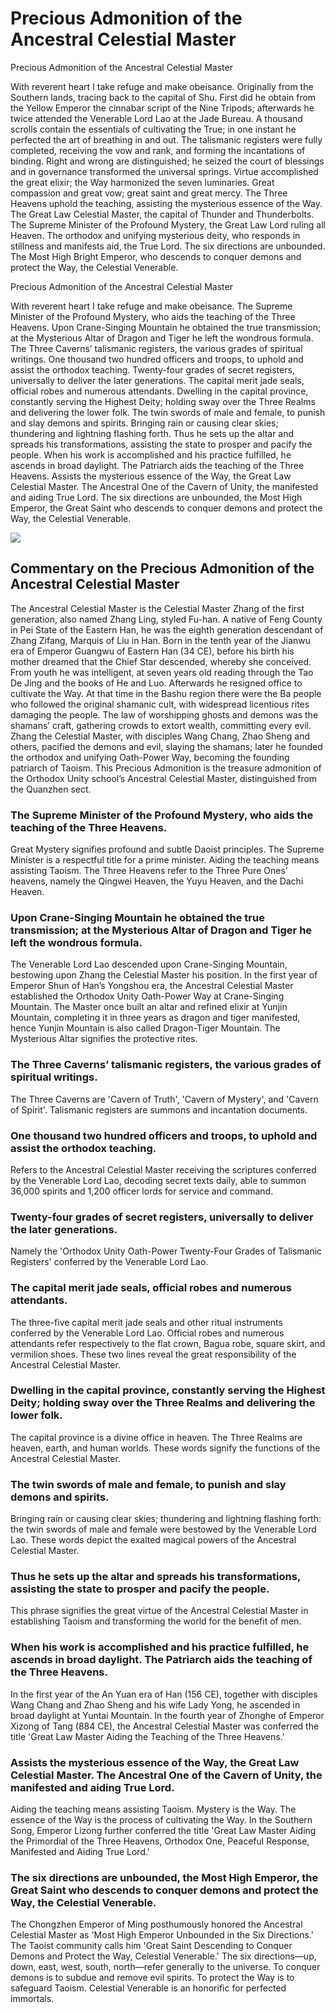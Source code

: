 # Precious Admonition of the Ancestral Celestial Master

Precious Admonition of the Ancestral Celestial Master

With reverent heart I take refuge and make obeisance. Originally from the Southern lands, tracing back to the capital of Shu. First did he obtain from the Yellow Emperor the cinnabar script of the Nine Tripods; afterwards he twice attended the Venerable Lord Lao at the Jade Bureau. A thousand scrolls contain the essentials of cultivating the True; in one instant he perfected the art of breathing in and out. The talismanic registers were fully completed, receiving the vow and rank, and forming the incantations of binding. Right and wrong are distinguished; he seized the court of blessings and in governance transformed the universal springs. Virtue accomplished the great elixir; the Way harmonized the seven luminaries. Great compassion and great vow; great saint and great mercy. The Three Heavens uphold the teaching, assisting the mysterious essence of the Way. The Great Law Celestial Master, the capital of Thunder and Thunderbolts. The Supreme Minister of the Profound Mystery, the Great Law Lord ruling all Heaven. The orthodox and unifying mysterious deity, who responds in stillness and manifests aid, the True Lord. The six directions are unbounded. The Most High Bright Emperor, who descends to conquer demons and protect the Way, the Celestial Venerable.

Precious Admonition of the Ancestral Celestial Master

With reverent heart I take refuge and make obeisance. The Supreme Minister of the Profound Mystery, who aids the teaching of the Three Heavens. Upon Crane-Singing Mountain he obtained the true transmission; at the Mysterious Altar of Dragon and Tiger he left the wondrous formula. The Three Caverns’ talismanic registers, the various grades of spiritual writings. One thousand two hundred officers and troops, to uphold and assist the orthodox teaching. Twenty-four grades of secret registers, universally to deliver the later generations. The capital merit jade seals, official robes and numerous attendants. Dwelling in the capital province, constantly serving the Highest Deity; holding sway over the Three Realms and delivering the lower folk. The twin swords of male and female, to punish and slay demons and spirits. Bringing rain or causing clear skies; thundering and lightning flashing forth. Thus he sets up the altar and spreads his transformations, assisting the state to prosper and pacify the people. When his work is accomplished and his practice fulfilled, he ascends in broad daylight. The Patriarch aids the teaching of the Three Heavens. Assists the mysterious essence of the Way, the Great Law Celestial Master. The Ancestral One of the Cavern of Unity, the manifested and aiding True Lord. The six directions are unbounded, the Most High Emperor, the Great Saint who descends to conquer demons and protect the Way, the Celestial Venerable.



![](/media/202305/2023-05-21_091943_8141800.19608677277721553.png)
## Commentary on the Precious Admonition of the Ancestral Celestial Master

The Ancestral Celestial Master is the Celestial Master Zhang of the first generation, also named Zhang Ling, styled Fu-han. A native of Feng County in Pei State of the Eastern Han, he was the eighth generation descendant of Zhang Zifang, Marquis of Liu in Han. Born in the tenth year of the Jianwu era of Emperor Guangwu of Eastern Han (34 CE), before his birth his mother dreamed that the Chief Star descended, whereby she conceived. From youth he was intelligent, at seven years old reading through the Tao De Jing and the books of He and Luo. Afterwards he resigned office to cultivate the Way. At that time in the Bashu region there were the Ba people who followed the original shamanic cult, with widespread licentious rites damaging the people. The law of worshipping ghosts and demons was the shamans’ craft, gathering crowds to extort wealth, committing every evil. Zhang the Celestial Master, with disciples Wang Chang, Zhao Sheng and others, pacified the demons and evil, slaying the shamans; later he founded the orthodox and unifying Oath-Power Way, becoming the founding patriarch of Taoism. This Precious Admonition is the treasure admonition of the Orthodox Unity school’s Ancestral Celestial Master, distinguished from the Quanzhen sect.

### The Supreme Minister of the Profound Mystery, who aids the teaching of the Three Heavens.
Great Mystery signifies profound and subtle Daoist principles. The Supreme Minister is a respectful title for a prime minister. Aiding the teaching means assisting Taoism. The Three Heavens refer to the Three Pure Ones’ heavens, namely the Qingwei Heaven, the Yuyu Heaven, and the Dachi Heaven.

### Upon Crane-Singing Mountain he obtained the true transmission; at the Mysterious Altar of Dragon and Tiger he left the wondrous formula.
The Venerable Lord Lao descended upon Crane-Singing Mountain, bestowing upon Zhang the Celestial Master his position. In the first year of Emperor Shun of Han’s Yongshou era, the Ancestral Celestial Master established the Orthodox Unity Oath-Power Way at Crane-Singing Mountain. The Master once built an altar and refined elixir at Yunjin Mountain, completing it in three years as dragon and tiger manifested, hence Yunjin Mountain is also called Dragon-Tiger Mountain. The Mysterious Altar signifies the protective rites.

### The Three Caverns’ talismanic registers, the various grades of spiritual writings.
The Three Caverns are 'Cavern of Truth', 'Cavern of Mystery', and 'Cavern of Spirit'. Talismanic registers are summons and incantation documents.

### One thousand two hundred officers and troops, to uphold and assist the orthodox teaching.
Refers to the Ancestral Celestial Master receiving the scriptures conferred by the Venerable Lord Lao, decoding secret texts daily, able to summon 36,000 spirits and 1,200 officer lords for service and command.

### Twenty-four grades of secret registers, universally to deliver the later generations.
Namely the 'Orthodox Unity Oath-Power Twenty-Four Grades of Talismanic Registers' conferred by the Venerable Lord Lao.

### The capital merit jade seals, official robes and numerous attendants.
The three-five capital merit jade seals and other ritual instruments conferred by the Venerable Lord Lao. Official robes and numerous attendants refer respectively to the flat crown, Bagua robe, square skirt, and vermilion shoes. These two lines reveal the great responsibility of the Ancestral Celestial Master.

### Dwelling in the capital province, constantly serving the Highest Deity; holding sway over the Three Realms and delivering the lower folk.
The capital province is a divine office in heaven. The Three Realms are heaven, earth, and human worlds. These words signify the functions of the Ancestral Celestial Master.

### The twin swords of male and female, to punish and slay demons and spirits.
Bringing rain or causing clear skies; thundering and lightning flashing forth: the twin swords of male and female were bestowed by the Venerable Lord Lao. These words depict the exalted magical powers of the Ancestral Celestial Master.

### Thus he sets up the altar and spreads his transformations, assisting the state to prosper and pacify the people.
This phrase signifies the great virtue of the Ancestral Celestial Master in establishing Taoism and transforming the world for the benefit of men.

### When his work is accomplished and his practice fulfilled, he ascends in broad daylight. The Patriarch aids the teaching of the Three Heavens.

In the first year of the An Yuan era of Han (156 CE), together with disciples Wang Chang and Zhao Sheng and his wife Lady Yong, he ascended in broad daylight at Yuntai Mountain. In the fourth year of Zhonghe of Emperor Xizong of Tang (884 CE), the Ancestral Celestial Master was conferred the title 'Great Law Master Aiding the Teaching of the Three Heavens.'

### Assists the mysterious essence of the Way, the Great Law Celestial Master. The Ancestral One of the Cavern of Unity, the manifested and aiding True Lord.
Aiding the teaching means assisting Taoism. Mystery is the Way. The essence of the Way is the process of cultivating the Way. In the Southern Song, Emperor Lizong further conferred the title 'Great Law Master Aiding the Primordial of the Three Heavens, Orthodox One, Peaceful Response, Manifested and Aiding True Lord.'

### The six directions are unbounded, the Most High Emperor, the Great Saint who descends to conquer demons and protect the Way, the Celestial Venerable.
The Chongzhen Emperor of Ming posthumously honored the Ancestral Celestial Master as 'Most High Emperor Unbounded in the Six Directions.' The Taoist community calls him 'Great Saint Descending to Conquer Demons and Protect the Way, Celestial Venerable.' The six directions—up, down, east, west, south, north—refer generally to the universe. To conquer demons is to subdue and remove evil spirits. To protect the Way is to safeguard Taoism. Celestial Venerable is an honorific for perfected immortals.
